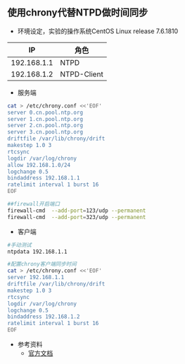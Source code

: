 ## 使用chrony代替NTPD做时间同步
* 环境设定，实验的操作系统CentOS Linux release 7.6.1810

|IP|角色|
|-|-|
|192.168.1.1|NTPD|
|192.168.1.2|NTPD-Client|

* 服务端
```bash
cat > /etc/chrony.conf <<'EOF'
server 0.cn.pool.ntp.org
server 1.cn.pool.ntp.org
server 2.cn.pool.ntp.org
server 3.cn.pool.ntp.org
driftfile /var/lib/chrony/drift
makestep 1.0 3
rtcsync
logdir /var/log/chrony
allow 192.168.1.0/24
logchange 0.5
bindaddress 192.168.1.1
ratelimit interval 1 burst 16
EOF

##firewall开启端口
firewall-cmd  --add-port=123/udp --permanent
firewall-cmd  --add-port=323/udp --permanent
```

* 客户端
```bash
#手动测试
ntpdata 192.168.1.1

#配置chrony客户端同步时间
cat > /etc/chrony.conf <<'EOF'
server 192.168.1.1
driftfile /var/lib/chrony/drift
makestep 1.0 3
rtcsync
logdir /var/log/chrony
logchange 0.5
bindaddress 192.168.1.2
ratelimit interval 1 burst 16
EOF
```

* 参考资料
  - [官方文档](https://chrony.tuxfamily.org/doc/3.5/chrony.conf.html)